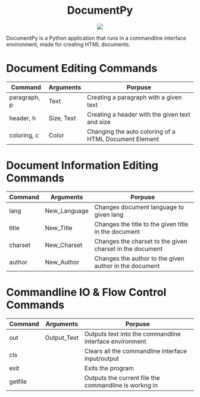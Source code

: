 <h1 align="center">DocumentPy</h1>

<p align="center">
  <image src="https://img.shields.io/badge/Implementation-Python%203.9-%2300A3E0?style=flat-square">
</p>


DocumentPy is a Python application that runs in a commandline interface environment, made for creating HTML documents.

# Document Editing Commands
| Command       | Arguments         | Porpuse                                                  |
| ------------- | ----------------- | -------------------------------------------------------- |
| paragraph, p  | Text              | Creating a paragraph with a given text                   |
| header, h     | Size, Text        | Creating a header with the given text and size           |
| coloring, c   | Color             | Changing the auto coloring of a HTML Document Element    |

# Document Information Editing Commands
| Command       | Arguments         | Porpuse                                                  |
| ------------- | ----------------- | -------------------------------------------------------- |
| lang          | New_Language      | Changes document language to given lang                  |
| title         | New_Title         | Changes the title to the given title in the document     |
| charset       | New_Charset       | Changes the charset to the given charset in the document |
| author        | New_Author        | Changes the author to the given author in the document   |

# Commandline IO & Flow Control Commands
| Command       | Arguments         | Porpuse                                                  |
| ------------- | ----------------- | -------------------------------------------------------- |
| out           | Output_Text       | Outputs text into the commandline interface environment  |
| cls           |                   | Clears all the commandline interface input/output        |
| exit          |                   | Exits the program                                        |
| getfile       |                   | Outputs the current file the commandline is workng in    |
